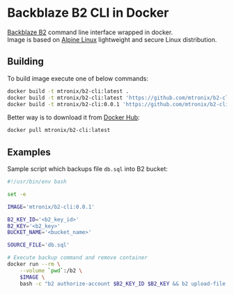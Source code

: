 # Backblaze B2 CLI in Docker

[Backblaze B2](https://www.backblaze.com/b2/cloud-storage.html) command line interface wrapped in docker. \
Image is based on [Alpine Linux](https://alpinelinux.org/) lightweight and secure Linux distribution.

## Building
To build image execute one of below commands:
```bash
docker build -t mtronix/b2-cli:latest .
docker build -t mtronix/b2-cli:latest 'https://github.com/mtronix/b2-cli.git#master'
docker build -t mtronix/b2-cli:0.0.1 'https://github.com/mtronix/b2-cli.git#v0.0.1'
```

Better way is to download it from [Docker Hub](https://hub.docker.com/r/mtronix/b2-cli):
```bash
docker pull mtronix/b2-cli:latest
```

## Examples

Sample script which backups file ```db.sql``` into B2 bucket:

```bash
#!/usr/bin/env bash

set -e

IMAGE='mtronix/b2-cli:0.0.1'

B2_KEY_ID='<b2_key_id>'
B2_KEY='<b2_key>'
BUCKET_NAME='<bucket_name>'

SOURCE_FILE='db.sql'

# Execute backup command and remove container
docker run --rm \
    --volume `pwd`:/b2 \
    $IMAGE \
    bash -c "b2 authorize-account $B2_KEY_ID $B2_KEY && b2 upload-file $BUCKET_NAME $SOURCE_FILE $(basename $SOURCE_FILE)"
```